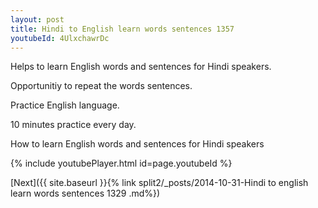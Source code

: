 ```yaml
---
layout: post
title: Hindi to English learn words sentences 1357 
youtubeId: 4UlxchawrDc
---
```

 
 
Helps to learn English words and sentences for Hindi speakers.

Opportunitiy to repeat the words sentences. 

Practice English language. 
 
10 minutes practice every day. 
 
How to learn English words and sentences for Hindi speakers 
 
{% include youtubePlayer.html id=page.youtubeId %}
 
 
[Next]({{ site.baseurl }}{% link  split2/_posts/2014-10-31-Hindi to english learn words sentences 1329 .md%})
 
